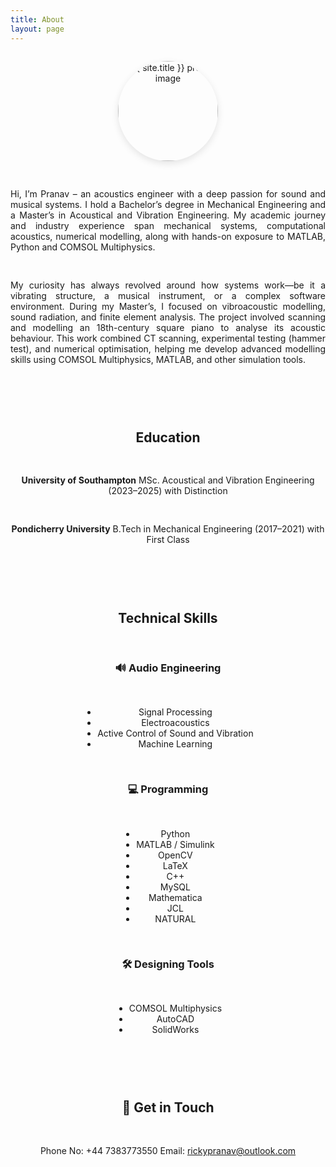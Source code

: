 ```yaml
---
title: About
layout: page
---
```


<div class="about-wrapper" style="display: flex; flex-direction: column; align-items: center; gap: 1rem; text-align: center; max-width: 800px; margin: 0 auto;">

  <img 
    class="profile-about" 
    src="{% if site.external-image %}{{ site.picture }}{% else %}{{ site.url }}/{{ site.picture }}{% endif %}" 
    alt="{{ site.title }} profile image"
    style="width: 160px; height: 160px; object-fit: cover; border-radius: 50%; box-shadow: 0 4px 12px rgba(0,0,0,0.1);" 
    loading="lazy"
  />
  
<p style="text-align: justify;">	Hi, I’m Pranav – an acoustics engineer with a deep passion for sound and musical systems. I hold a Bachelor’s degree in Mechanical Engineering and a Master’s in Acoustical and Vibration Engineering. My academic journey and industry experience span mechanical systems, computational acoustics, numerical modelling, along with hands-on exposure to MATLAB, Python and COMSOL Multiphysics.</p>

<p style="text-align: justify;">My curiosity has always revolved around how systems work—be it a vibrating structure, a musical instrument, or a complex software environment. During my Master’s, I focused on vibroacoustic modelling, sound radiation, and finite element analysis. The project involved scanning and modelling an 18th-century square piano to analyse its acoustic behaviour. This work combined CT scanning, experimental testing (hammer test), and numerical optimisation, helping me develop advanced modelling skills using COMSOL Multiphysics, MATLAB, and other simulation tools.</p>

---

## Education

<strong>University of Southampton</strong>
MSc. Acoustical and Vibration Engineering (2023–2025) with Distinction

<strong>Pondicherry University</strong>
B.Tech in Mechanical Engineering (2017–2021) with First Class

---

## Technical Skills

### 🔊 Audio Engineering
- Signal Processing
- Electroacoustics
- Active Control of Sound and Vibration
- Machine Learning

### 💻 Programming
- Python 
- MATLAB / Simulink
- OpenCV
- LaTeX
- C++
- MySQL
- Mathematica
- JCL
- NATURAL

### 🛠️ Designing Tools
- COMSOL Multiphysics
- AutoCAD
- SolidWorks

---

## 💬 Get in Touch

Phone No: +44 7383773550
Email: rickypranav@outlook.com
